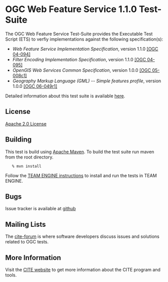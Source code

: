 # OGC Web Feature Service 1.1.0 Test-Suite

The OGC Web Feature Service Test-Suite provides the Executable Test Script (ETS) to verfiy implementations against the following specification(s):

  * _Web Feature Service Implementation Specification_, version 1.1.0 [[OGC 04-094]](https://portal.opengeospatial.org/files/?artifact_id=8339)
  * _Filter Encoding Implementation Specification_, version 1.1.0 [[OGC 04-095]](http://portal.opengeospatial.org/files/?artifact_id=8340)
  * _OpenGIS Web Services Common Specification_, version 1.0.0 [[OGC 05-008c1]](https://portal.opengeospatial.org/files/?artifact_id=8798)
  * _Geography Markup Language (GML) -- Simple features profile_, version 1.0.0 [[OGC 06-049r1]](http://portal.opengeospatial.org/files/?artifact_id=15201)

Detailed information about this test suite is available [here](http://opengeospatial.github.io/ets-wfs11/).

## License

[Apache 2.0 License](LICENSE.md)

     
## Building

This test is build using [Apache Maven](http://maven.apache.org/). To 
build the test suite run maven from the root directory.
```
   % mvn install
```   

Follow the [TEAM ENGINE instructions](http://opengeospatial.github.io/teamengine/installation.html) to install and run the tests in TEAM ENGINE.     

## Bugs

Issue tracker is available at [github](https://github.com/opengeospatial/ets-wfs11/issues)

## Mailing Lists

The [cite-forum](http://cite.opengeospatial.org/forum) is where software developers discuss issues and solutions related to OGC tests. 

## More Information

Visit the [CITE website](http://cite.opengeospatial.org/) to get more information about the CITE program and tools.

